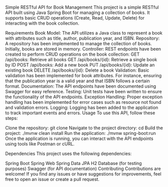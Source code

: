 Simple RESTful API for Book Management
This project is a simple RESTful API built using Java Spring Boot for managing a collection of books. It supports basic CRUD operations (Create, Read, Update, Delete) for interacting with the book collection.

Requirements
Book Model: The API utilizes a Java class to represent a book with attributes such as title, author, publication year, and ISBN.
Repository: A repository has been implemented to manage the collection of books. Initially, books are stored in memory.
Controller: REST endpoints have been created to perform CRUD operations on the book collection:
GET /api/books: Retrieve all books
GET /api/books/{id}: Retrieve a single book by ID
POST /api/books: Add a new book
PUT /api/books/{id}: Update an existing book
DELETE /api/books/{id}: Delete a book
Validation: Basic validation has been implemented for book attributes. For instance, ensuring that the publication year is a valid year and that ISBN follows a certain format.
Documentation: The API endpoints have been documented using Swagger for easy reference.
Testing: Unit tests have been written to ensure the functionality of the API endpoints.
Exception Handling: Proper exception handling has been implemented for error cases such as resource not found and validation errors.
Logging: Logging has been added to the application to track important events and errors.
Usage
To use this API, follow these steps:

Clone the repository: git clone <repository-url>
Navigate to the project directory: cd <project-directory>
Build the project: ./mvnw clean install
Run the application: ./mvnw spring-boot:run
Once the application is running, you can interact with the API endpoints using tools like Postman or cURL.

Dependencies
This project uses the following dependencies:

Spring Boot
Spring Web
Spring Data JPA
H2 Database (for testing purposes)
Swagger (for API documentation)
Contributing
Contributions are welcome! If you find any issues or have suggestions for improvements, feel free to open an issue or create a pull request.
